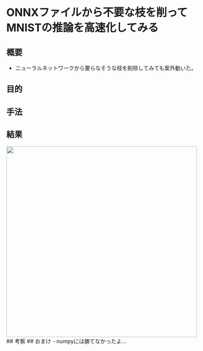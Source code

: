 # ONNXファイルから不要な枝を削ってMNISTの推論を高速化してみる
## 概要
- ニューラルネットワークから要らなそうな枝を削除してみても案外動いた。
## 目的

## 手法
## 結果
<img src="https://raw.githubusercontent.com/akawashiro/sonnx/master/sonnx_result.png" width=500px>
## 考察
## おまけ
- numpyには勝てなかったよ...